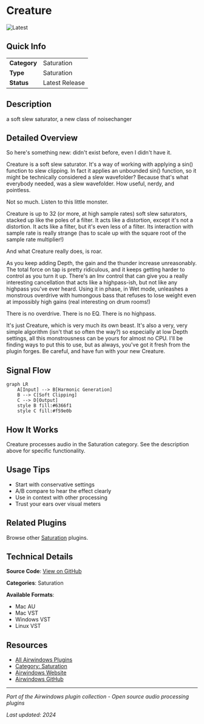 # Creature

![Latest](https://img.shields.io/badge/-Latest-10b981)

## Quick Info

| | |
|---|---|
| **Category** | Saturation |
| **Type** | Saturation |
| **Status** | Latest Release |

## Description

a soft slew saturator, a new class of noisechanger

## Detailed Overview

So here's something new: didn't exist before, even I didn't have it.

Creature is a soft slew saturator. It's a way of working with applying a sin() function to slew clipping. In fact it applies an unbounded sin() function, so it might be technically considered a slew wavefolder? Because that's what everybody needed, was a slew wavefolder. How useful, nerdy, and pointless.

Not so much. Listen to this little monster.

Creature is up to 32 (or more, at high sample rates) soft slew saturators, stacked up like the poles of a filter. It acts like a distortion, except it's not a distortion. It acts like a filter, but it's even less of a filter. Its interaction with sample rate is really strange (has to scale up with the square root of the sample rate multiplier!)

And what Creature really does, is roar.

As you keep adding Depth, the gain and the thunder increase unreasonably. The total force on tap is pretty ridiculous, and it keeps getting harder to control as you turn it up. There's an Inv control that can give you a really interesting cancellation that acts like a highpass-ish, but not like any highpass you've ever heard. Using it in phase, in Wet mode, unleashes a monstrous overdrive with humongous bass that refuses to lose weight even at impossibly high gains (real interesting on drum rooms!)

There is no overdrive. There is no EQ. There is no highpass.

It's just Creature, which is very much its own beast. It's also a very, very simple algorithm (isn't that so often the way?) so especially at low Depth settings, all this monstrousness can be yours for almost no CPU. I'll be finding ways to put this to use, but as always, you've got it fresh from the plugin forges. Be careful, and have fun with your new Creature.

## Signal Flow

```mermaid
graph LR
    A[Input] --> B[Harmonic Generation]
    B --> C[Soft Clipping]
    C --> D[Output]
    style B fill:#6366f1
    style C fill:#f59e0b
```

## How It Works

Creature processes audio in the Saturation category. See the description above for specific functionality.

## Usage Tips

- Start with conservative settings
- A/B compare to hear the effect clearly
- Use in context with other processing
- Trust your ears over visual meters


## Related Plugins

Browse other [Saturation](../categories/saturation.md) plugins.


## Technical Details

**Source Code**: [View on GitHub](https://github.com/airwindows/airwindows/tree/master/plugins/LinuxVST/src/Creature)

**Categories**: Saturation

**Available Formats**:
- Mac AU
- Mac VST
- Windows VST
- Linux VST

## Resources

- [All Airwindows Plugins](../../README.md)
- [Category: Saturation](../categories/saturation.md)
- [Airwindows Website](https://www.airwindows.com)
- [Airwindows GitHub](https://github.com/airwindows/airwindows)

---

*Part of the Airwindows plugin collection - Open source audio processing plugins*

*Last updated: 2024*
